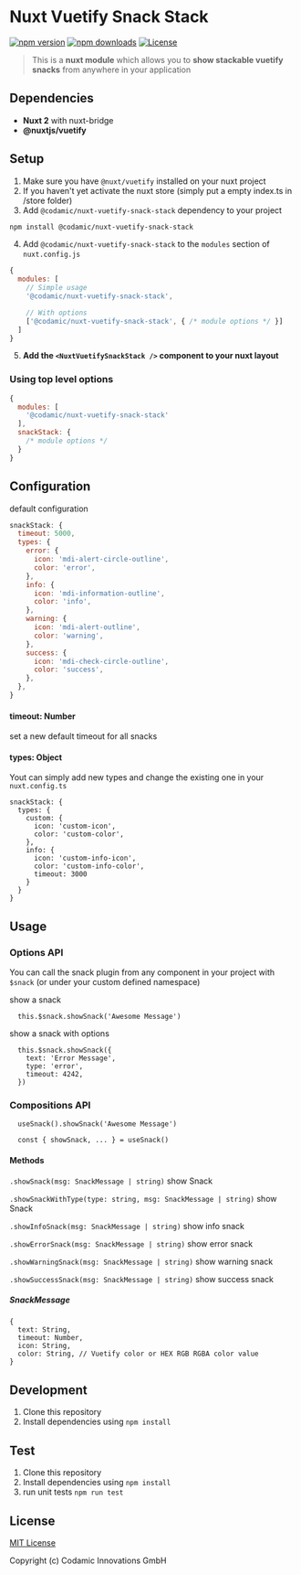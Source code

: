 # Nuxt Vuetify Snack Stack

<!-- Badges -->
[![npm version][npm-version-src]][npm-version-href]
[![npm downloads][npm-downloads-src]][npm-downloads-href]
[![License][license-src]][license-href]

[npm-version-src]: https://img.shields.io/npm/v/@codamic/nuxt-vuetify-snack-stack/latest.svg?style=flat&colorA=18181B&colorB=28CF8D
[npm-version-href]: https://npmjs.com/package/@codamic/nuxt-vuetify-snack-stack

[npm-downloads-src]: https://img.shields.io/npm/dm/@codamic/nuxt-vuetify-snack-stack.svg?style=flat&colorA=18181B&colorB=28CF8D
[npm-downloads-href]: https://npmjs.com/package/@codamic/nuxt-vuetify-snack-stack

[license-src]: https://img.shields.io/npm/l/@codamic/nuxt-vuetify-snack-stack.svg?style=flat&colorA=18181B&colorB=28CF8D
[license-href]: https://www.npmjs.com/package/@codamic/nuxt-vuetify-snack-stack

>  This is a **nuxt module** which allows you to **show stackable vuetify snacks** from anywhere in your application


## Dependencies
- **Nuxt 2** with nuxt-bridge
- **@nuxtjs/vuetify**

## Setup
1. Make sure you have `@nuxt/vuetify` installed on your nuxt project
2. If you haven't yet activate the nuxt store (simply put a empty index.ts in /store folder)
3. Add `@codamic/nuxt-vuetify-snack-stack` dependency to your project

```bash
npm install @codamic/nuxt-vuetify-snack-stack
```

4. Add `@codamic/nuxt-vuetify-snack-stack` to the `modules` section of `nuxt.config.js`


```js
{
  modules: [
    // Simple usage
    '@codamic/nuxt-vuetify-snack-stack',

    // With options
    ['@codamic/nuxt-vuetify-snack-stack', { /* module options */ }]
  ]
}
```
5. **Add the `<NuxtVuetifySnackStack />` component to your nuxt layout**


### Using top level options

```js
{
  modules: [
    '@codamic/nuxt-vuetify-snack-stack'
  ],
  snackStack: {
    /* module options */
  }
}
```

## Configuration

default configuration
```js
snackStack: {
  timeout: 5000,
  types: {
    error: {
      icon: 'mdi-alert-circle-outline',
      color: 'error',
    },
    info: {
      icon: 'mdi-information-outline',
      color: 'info',
    },
    warning: {
      icon: 'mdi-alert-outline',
      color: 'warning',
    },
    success: {
      icon: 'mdi-check-circle-outline',
      color: 'success',
    },
  },
}
```

#### timeout: Number
set a new default timeout for all snacks


#### types: Object
Yout can simply add new types and change the existing one in your `nuxt.config.ts`
```JS
snackStack: {
  types: {
    custom: {
      icon: 'custom-icon',
      color: 'custom-color',
    },
    info: {
      icon: 'custom-info-icon',
      color: 'custom-info-color',
      timeout: 3000
    }
  }
}
````

## Usage

### Options API

You can call the snack plugin from any component in your project with `$snack` (or under your custom defined namespace)

show a snack
```JS
  this.$snack.showSnack('Awesome Message')
```
show a snack with options
```JS
  this.$snack.showSnack({
    text: 'Error Message',
    type: 'error',
    timeout: 4242,
  })
```
### Compositions API
```JS
  useSnack().showSnack('Awesome Message')

  const { showSnack, ... } = useSnack()
```

#### Methods

`.showSnack(msg: SnackMessage | string)` show Snack

`.showSnackWithType(type: string, msg: SnackMessage | string)` show Snack

`.showInfoSnack(msg: SnackMessage | string)` show info snack

`.showErrorSnack(msg: SnackMessage | string)` show error snack

`.showWarningSnack(msg: SnackMessage | string)` show warning snack

`.showSuccessSnack(msg: SnackMessage | string)` show success snack

##### SnackMessage
```JS
{
  text: String,
  timeout: Number,
  icon: String,
  color: String, // Vuetify color or HEX RGB RGBA color value
}
```

## Development

1. Clone this repository
2. Install dependencies using `npm install`

## Test

1. Clone this repository
2. Install dependencies using `npm install`
3. run unit tests `npm run test`

## License

[MIT License](./LICENSE)

Copyright (c) Codamic Innovations GmbH